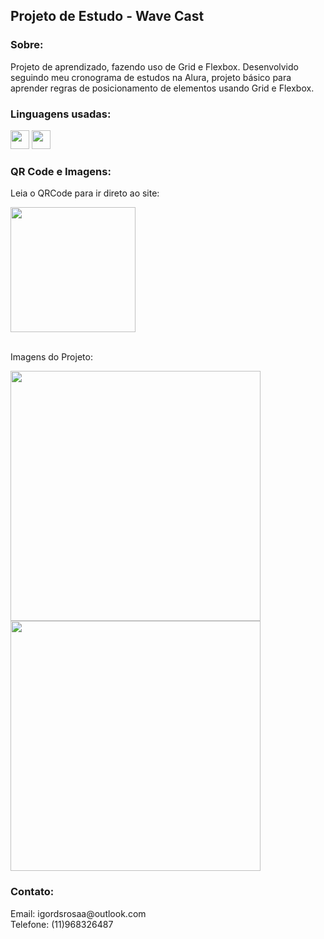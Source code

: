 ## Projeto de Estudo - Wave Cast
### Sobre:
Projeto de aprendizado, fazendo uso de Grid e Flexbox. Desenvolvido seguindo meu cronograma de estudos na Alura, projeto básico para aprender regras de posicionamento de elementos usando Grid e Flexbox.

### Linguagens usadas:
<div style="display: inline_block">
  <img height="30px" src="https://img.shields.io/badge/HTML5-E34F26?style=for-the-badge&logo=html5&logoColor=white"/>
  <img height="30px" src="https://img.shields.io/badge/CSS3-1572B6?style=for-the-badge&logo=css3&logoColor=white"/>
</div>

### QR Code e Imagens:

  Leia o QRCode para ir direto ao site:
<div>
   <img height="200px" src="assets/QRCode.png"/>
</div><br>

  Imagens do Projeto:
  <div>
    <img height="400px" src="assets/Home.png"/>
    <img height="400px" src="assets/Sobre-mim.png"/>
  </div>
  
### Contato:
<div>
Email: igordsrosaa@outlook.com<br>
Telefone: (11)968326487
</div>

          

